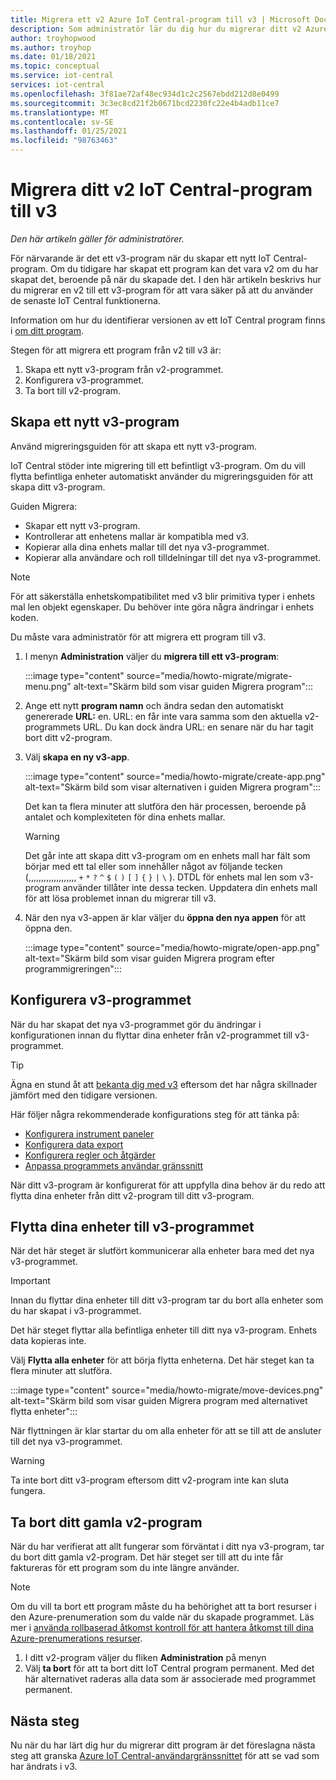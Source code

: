 ```yaml
---
title: Migrera ett v2 Azure IoT Central-program till v3 | Microsoft Docs
description: Som administratör lär du dig hur du migrerar ditt v2 Azure IoT Central-program till v3
author: troyhopwood
ms.author: troyhop
ms.date: 01/18/2021
ms.topic: conceptual
ms.service: iot-central
services: iot-central
ms.openlocfilehash: 3f81ae72af48ec934d1c2c2567ebdd212d8e0499
ms.sourcegitcommit: 3c3ec8cd21f2b0671bcd2230fc22e4b4adb11ce7
ms.translationtype: MT
ms.contentlocale: sv-SE
ms.lasthandoff: 01/25/2021
ms.locfileid: "98763463"
---
```

# <a name="migrate-your-v2-iot-central-application-to-v3"></a>Migrera ditt v2 IoT Central-program till v3

*Den här artikeln gäller för administratörer.*

För närvarande är det ett v3-program när du skapar ett nytt IoT Central-program. Om du tidigare har skapat ett program kan det vara v2 om du har skapat det, beroende på när du skapade det. I den här artikeln beskrivs hur du migrerar en v2 till ett v3-program för att vara säker på att du använder de senaste IoT Central funktionerna.

Information om hur du identifierar versionen av ett IoT Central program finns i [om ditt program](howto-get-app-info.md).

Stegen för att migrera ett program från v2 till v3 är:

1. Skapa ett nytt v3-program från v2-programmet.
1. Konfigurera v3-programmet.
1. Ta bort till v2-program.

## <a name="create-a-new-v3-application"></a>Skapa ett nytt v3-program

Använd migreringsguiden för att skapa ett nytt v3-program.

IoT Central stöder inte migrering till ett befintligt v3-program. Om du vill flytta befintliga enheter automatiskt använder du migreringsguiden för att skapa ditt v3-program.

Guiden Migrera:

- Skapar ett nytt v3-program.
- Kontrollerar att enhetens mallar är kompatibla med v3.
- Kopierar alla dina enhets mallar till det nya v3-programmet.
- Kopierar alla användare och roll tilldelningar till det nya v3-programmet.

> [!NOTE]
> För att säkerställa enhetskompatibilitet med v3 blir primitiva typer i enhets mal len objekt egenskaper. Du behöver inte göra några ändringar i enhets koden.

Du måste vara administratör för att migrera ett program till v3.

1. I menyn **Administration** väljer du **migrera till ett v3-program**:

    :::image type="content" source="media/howto-migrate/migrate-menu.png" alt-text="Skärm bild som visar guiden Migrera program":::

1. Ange ett nytt **program namn** och ändra sedan den automatiskt genererade  **URL:** en. URL: en får inte vara samma som den aktuella v2-programmets URL. Du kan dock ändra URL: en senare när du har tagit bort ditt v2-program.

1. Välj **skapa en ny v3-app**.

    :::image type="content" source="media/howto-migrate/create-app.png" alt-text="Skärm bild som visar alternativen i guiden Migrera program":::

    Det kan ta flera minuter att slutföra den här processen, beroende på antalet och komplexiteten för dina enhets mallar.

    > [!Warning]
    > Det går inte att skapa ditt v3-program om en enhets mall har fält som börjar med ett tal eller som innehåller något av följande tecken (,,,,,,,,,,,,,,,,,,, `+` `*` `?` `^` `$` `(` `)` `[` `]` `{` `}` `|` `\` ). DTDL för enhets mal len som v3-program använder tillåter inte dessa tecken. Uppdatera din enhets mall för att lösa problemet innan du migrerar till v3.

1. När den nya v3-appen är klar väljer du **öppna den nya appen** för att öppna den.

    :::image type="content" source="media/howto-migrate/open-app.png" alt-text="Skärm bild som visar guiden Migrera program efter programmigreringen":::

## <a name="configure-the-v3-application"></a>Konfigurera v3-programmet

När du har skapat det nya v3-programmet gör du ändringar i konfigurationen innan du flyttar dina enheter från v2-programmet till v3-programmet.

> [!TIP]
> Ägna en stund åt att [bekanta dig med v3](overview-iot-central-tour.md#navigate-your-application) eftersom det har några skillnader jämfört med den tidigare versionen.

Här följer några rekommenderade konfigurations steg för att tänka på:

- [Konfigurera instrument paneler](howto-add-tiles-to-your-dashboard.md)
- [Konfigurera data export](howto-export-data.md)
- [Konfigurera regler och åtgärder](quick-configure-rules.md)
- [Anpassa programmets användar gränssnitt](howto-customize-ui.md)

När ditt v3-program är konfigurerat för att uppfylla dina behov är du redo att flytta dina enheter från ditt v2-program till ditt v3-program.

## <a name="move-your-devices-to-the-v3-application"></a>Flytta dina enheter till v3-programmet

När det här steget är slutfört kommunicerar alla enheter bara med det nya v3-programmet.

> [!IMPORTANT]
> Innan du flyttar dina enheter till ditt v3-program tar du bort alla enheter som du har skapat i v3-programmet.

Det här steget flyttar alla befintliga enheter till ditt nya v3-program. Enhets data kopieras inte.

Välj **Flytta alla enheter** för att börja flytta enheterna. Det här steget kan ta flera minuter att slutföra.

:::image type="content" source="media/howto-migrate/move-devices.png" alt-text="Skärm bild som visar guiden Migrera program med alternativet flytta enheter":::

När flyttningen är klar startar du om alla enheter för att se till att de ansluter till det nya v3-programmet.

> [!WARNING]
> Ta inte bort ditt v3-program eftersom ditt v2-program inte kan sluta fungera.

## <a name="delete-your-old-v2-application"></a>Ta bort ditt gamla v2-program

När du har verifierat att allt fungerar som förväntat i ditt nya v3-program, tar du bort ditt gamla v2-program. Det här steget ser till att du inte får faktureras för ett program som du inte längre använder.

> [!Note]
> Om du vill ta bort ett program måste du ha behörighet att ta bort resurser i den Azure-prenumeration som du valde när du skapade programmet. Läs mer i [använda rollbaserad åtkomst kontroll för att hantera åtkomst till dina Azure-prenumerations resurser](../../active-directory/role-based-access-control-configure.md).

1. I ditt v2-program väljer du fliken **Administration** på menyn
2. Välj **ta bort** för att ta bort ditt IoT Central program permanent. Med det här alternativet raderas alla data som är associerade med programmet permanent.

## <a name="next-steps"></a>Nästa steg

Nu när du har lärt dig hur du migrerar ditt program är det föreslagna nästa steg att granska [Azure IoT Central-användargränssnittet](overview-iot-central-tour.md) för att se vad som har ändrats i v3.

